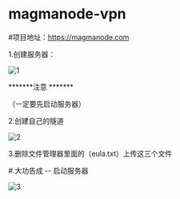 # magmanode-vpn

#项目地址：https://magmanode.com

1.创建服务器：

![1](https://github.com/mengxianbo/magmanode-vpn/assets/36605259/b97a0060-0d4d-4747-9c8e-6e4994fa3fbd)

*******注意 *******

（一定要先启动服务器）

2.创建自己的隧道

![2](https://github.com/mengxianbo/magmanode-vpn/assets/36605259/75884492-9c7f-48ca-9083-d887c5ca0c26)

3.删除文件管理器里面的（eula.txt）上传这三个文件

#.大功告成 --  启动服务器 

![3](https://github.com/mengxianbo/magmanode-vpn/assets/36605259/e699b97f-6a4d-48a9-90a8-bd9dd142449f)
